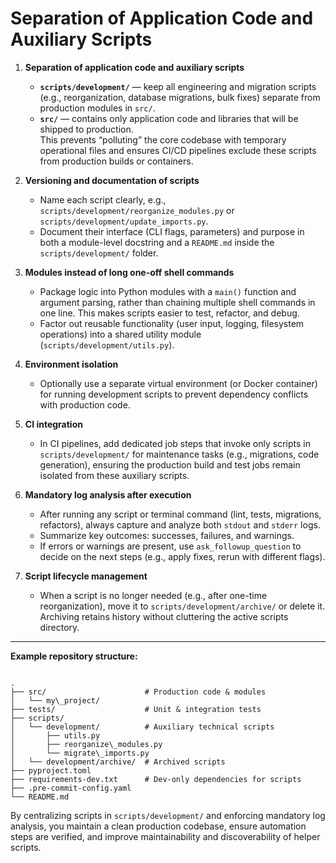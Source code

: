 # Separation of Application Code and Auxiliary Scripts

1. **Separation of application code and auxiliary scripts**

   * **`scripts/development/`** — keep all engineering and migration scripts (e.g., reorganization, database migrations, bulk fixes) separate from production modules in `src/`.  
   * **`src/`** — contains only application code and libraries that will be shipped to production.  
     This prevents “polluting” the core codebase with temporary operational files and ensures CI/CD pipelines exclude these scripts from production builds or containers.

2. **Versioning and documentation of scripts**

   * Name each script clearly, e.g., `scripts/development/reorganize_modules.py` or `scripts/development/update_imports.py`.  
   * Document their interface (CLI flags, parameters) and purpose in both a module-level docstring and a `README.md` inside the `scripts/development/` folder.

3. **Modules instead of long one-off shell commands**

   * Package logic into Python modules with a `main()` function and argument parsing, rather than chaining multiple shell commands in one line. This makes scripts easier to test, refactor, and debug.  
   * Factor out reusable functionality (user input, logging, filesystem operations) into a shared utility module (`scripts/development/utils.py`).

4. **Environment isolation**

   * Optionally use a separate virtual environment (or Docker container) for running development scripts to prevent dependency conflicts with production code.

5. **CI integration**

   * In CI pipelines, add dedicated job steps that invoke only scripts in `scripts/development/` for maintenance tasks (e.g., migrations, code generation), ensuring the production build and test jobs remain isolated from these auxiliary scripts.

6. **Mandatory log analysis after execution**

   * After running any script or terminal command (lint, tests, migrations, refactors), always capture and analyze both `stdout` and `stderr` logs.  
   * Summarize key outcomes: successes, failures, and warnings.  
   * If errors or warnings are present, use `ask_followup_question` to decide on the next steps (e.g., apply fixes, rerun with different flags).

7. **Script lifecycle management**

   * When a script is no longer needed (e.g., after one-time reorganization), move it to `scripts/development/archive/` or delete it.  
     Archiving retains history without cluttering the active scripts directory.

---

**Example repository structure:**

```

.
├── src/                      # Production code & modules
│   └── my\_project/
├── tests/                    # Unit & integration tests
├── scripts/
│   └── development/          # Auxiliary technical scripts
│       ├── utils.py
│       ├── reorganize\_modules.py
│       └── migrate\_imports.py
│   └── development/archive/  # Archived scripts
├── pyproject.toml
├── requirements-dev.txt      # Dev-only dependencies for scripts
├── .pre-commit-config.yaml
└── README.md

```

By centralizing scripts in `scripts/development/` and enforcing mandatory log analysis, you maintain a clean production codebase, ensure automation steps are verified, and improve maintainability and discoverability of helper scripts.

